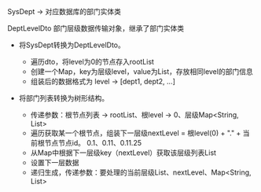 SysDept -> 对应数据库的部门实体类

DeptLevelDto 部门层级数据传输对象，继承了部门实体类

* 将SysDept转换为DeptLevelDto。
  * 遍历dto，将level为0的节点存入rootList
  * 创建一个Map，key为层级level，value为List<SysDept>，存放相同level的部门信息
  * 组装后的数据格式为 level -> [dept1, dept2, ...]
  
* 将部门列表转换为树形结构。
  * 传递参数：根节点列表 -> rootList、根level -> 0、层级Map<String, List<Dept>>
  * 遍历获取某一个根节点，组装下一层级nextLevel = 根level(0) + "." + 当前根节点节点id。 0.1、0.11、0.11.25
  * 从Map中根据下一层级key（nextLevel）获取该层级列表List<DeptLevelDto>
  * 设置下一层数据
  * 递归生成，传递参数：要处理的当前层级List<DeptLevelDto>、nextLevel、Map<String, List<Dept>>
